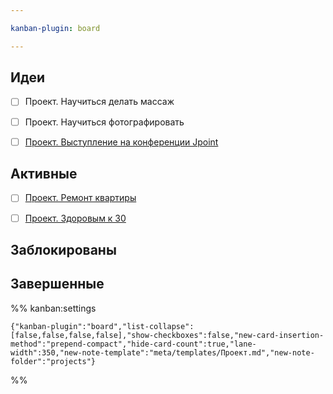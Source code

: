 ```yaml
---

kanban-plugin: board

---
```


## Идеи

- [ ] Проект. Научиться делать массаж
- [ ] Проект. Научиться фотографировать
- [ ] [Проект. Выступление на конференции Jpoint](Проект.%20Выступление%20на%20конференции%20Jpoint.md)


## Активные

- [ ] [Проект. Ремонт квартиры](Проект.%20Ремонт%20квартиры.md)
- [ ] [Проект. Здоровым к 30](Проект.%20Здоровым%20к%2030.md)


## Заблокированы



## Завершенные





%% kanban:settings
```
{"kanban-plugin":"board","list-collapse":[false,false,false,false],"show-checkboxes":false,"new-card-insertion-method":"prepend-compact","hide-card-count":true,"lane-width":350,"new-note-template":"meta/templates/Проект.md","new-note-folder":"projects"}
```
%%